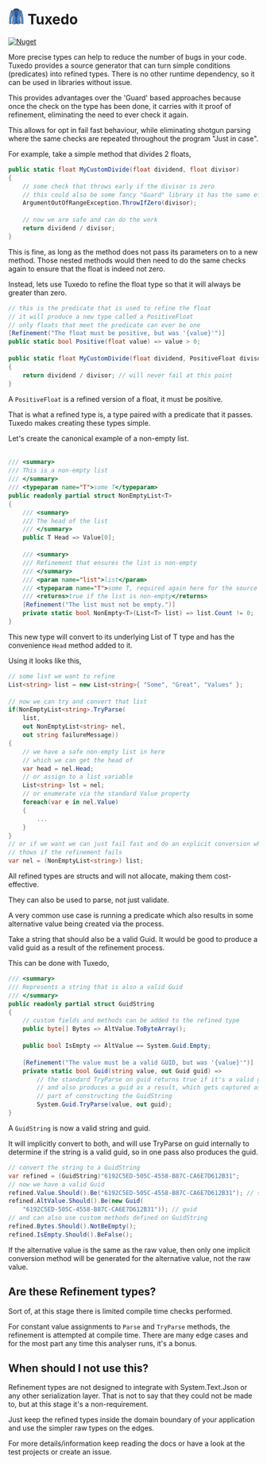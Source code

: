 <!-- markdownlint-disable MD013 -->

# ![Tuxedo](https://raw.githubusercontent.com/bmazzarol/Tuxedo/main/jacket-small-icon.png) Tuxedo

<!-- markdownlint-enable MD013 -->

[![Nuget](https://img.shields.io/nuget/v/tuxedo.sourcegenerator)](https://www.nuget.org/packages/tuxedo.sourcegenerator/)

More precise types can help to reduce the number of bugs in your code. Tuxedo
provides a source generator that can turn simple conditions (predicates)
into refined types. There is no other runtime dependency, so it can be used in
libraries without issue.

This provides advantages over the 'Guard' based approaches because once the
check on the type has been done, it carries with it proof of refinement,
eliminating the need to ever check it again.

This allows for opt in fail fast behaviour, while eliminating shotgun parsing
where the same checks are repeated throughout the program "Just in case".

For example, take a simple method that divides 2 floats,

```c#
public static float MyCustomDivide(float dividend, float divisor)
{
    // some check that throws early if the divisor is zero
    // this could also be some fancy "Guard" library it has the same effect
    ArgumentOutOfRangeException.ThrowIfZero(divisor);
    
    // now we are safe and can do the work
    return dividend / divisor;    
}
```

This is fine, as long as the method does not pass its parameters on to a new
method. Those nested methods would then need to do the same checks again to
ensure that the float is indeed not zero.

Instead, lets use Tuxedo to refine the float type so that it will
always be greater than zero.

```c#
// this is the predicate that is used to refine the float
// it will produce a new type called a PositiveFloat
// only floats that meet the predicate can ever be one
[Refinement("The float must be positive, but was '{value}'")]
public static bool Positive(float value) => value > 0;

public static float MyCustomDivide(float dividend, PositiveFloat divisor)
{
    return dividend / divisor; // will never fail at this point
}
```

A `PositiveFloat` is a refined version of a float, it must be positive.

That is what a refined type is, a type paired with a predicate that it
passes. Tuxedo makes creating these types simple.

Let's create the canonical example of a non-empty list.

```c#

/// <summary>
/// This is a non-empty list
/// </summary>
/// <typeparam name="T">some T</typeparam>
public readonly partial struct NonEmptyList<T>
{
    /// <summary>
    /// The head of the list
    /// </summary>
    public T Head => Value[0];

    /// <summary>
    /// Refinement that ensures the list is non-empty
    /// </summary>
    /// <param name="list">list</param>
    /// <typeparam name="T">some T, required again here for the source generator</typeparam>
    /// <returns>true if the list is non-empty</returns>
    [Refinement("The list must not be empty.")]
    private static bool NonEmpty<T>(List<T> list) => list.Count != 0;
}
```

This new type will convert to its underlying List of T type and has the
convenience `Head` method added to it.

Using it looks like this,

```c#
// some list we want to refine
List<string> list = new List<string>{ "Some", "Great", "Values" };

// now we can try and convert that list
if(NonEmptyList<string>.TryParse(
    list, 
    out NonEmptyList<string> nel, 
    out string failureMessage))
{
    // we have a safe non-empty list in here
    // which we can get the head of
    var head = nel.Head;
    // or assign to a list variable
    List<string> lst = nel;
    // or enumerate via the standard Value property
    foreach(var e in nel.Value)
    {
        ...
    }
}
// or if we want we can just fail fast and do an explicit conversion which 
// thows if the refinement fails
var nel = (NonEmptyList<string>) list;
```

All refined types are structs and will not allocate, making them cost-effective.

They can also be used to parse, not just validate.

A very common use case is running a predicate which also results in some
alternative value being created via the process.

Take a string that should also be a valid Guid. It would be good to produce
a valid guid as a result of the refinement process.

This can be done with Tuxedo,

```c#
/// <summary>
/// Represents a string that is also a valid Guid
/// </summary>
public readonly partial struct GuidString
{
    // custom fields and methods can be added to the refined type
    public byte[] Bytes => AltValue.ToByteArray();

    public bool IsEmpty => AltValue == System.Guid.Empty;

    [Refinement("The value must be a valid GUID, but was '{value}'")]
    private static bool Guid(string value, out Guid guid) => 
        // the standard TryParse on guid returns true if it's a valid guid
        // and also produces a guid as a result, which gets captured as 
        // part of constructing the GuidString
        System.Guid.TryParse(value, out guid);
}
```

A `GuidString` is now a valid string and guid.

It will implicitly convert to both, and will use TryParse on guid internally
to determine if the string is a valid guid, so in one pass also produces the
guid.

```c#
// convert the string to a GuidString
var refined = (GuidString)"6192C5ED-505C-4558-B87C-CA6E7D612B31";
// now we have a valid Guid
refined.Value.Should().Be("6192C5ED-505C-4558-B87C-CA6E7D612B31"); // string
refined.AltValue.Should().Be(new Guid(
    "6192C5ED-505C-4558-B87C-CA6E7D612B31")); // guid
// and can also use custom methods defined on GuidString
refined.Bytes.Should().NotBeEmpty();
refined.IsEmpty.Should().BeFalse();
```

If the alternative value is the same as the raw value, then only one
implicit conversion method will be generated for the alternative value, not the
raw value.

## Are these Refinement types?

Sort of, at this stage there is limited compile time checks performed.

For constant value assignments to `Parse` and `TryParse` methods, the
refinement is attempted at compile time. There are many edge cases and for
the most part any time this analyser runs, it's a bonus.

## When should I not use this?

Refinement types are not designed to integrate with System.Text.Json or any
other serialization layer. That is not to say that they could not be made
to, but at this stage it's a non-requirement.

Just keep the refined types inside the domain boundary of your application
and use the simpler raw types on the edges.

For more details/information keep reading the docs or have a look at the test
projects or create an issue.

